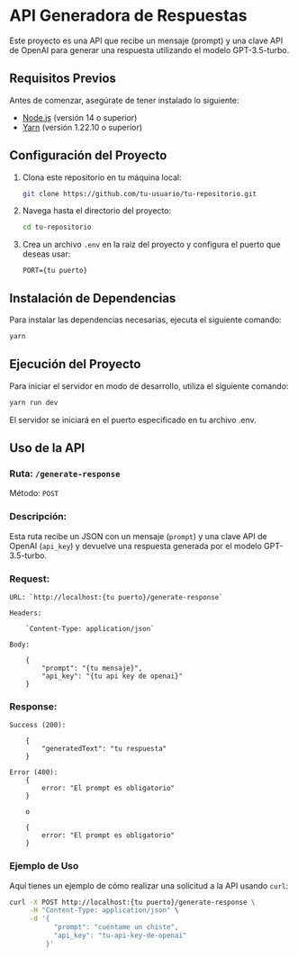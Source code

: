 # API Generadora de Respuestas

Este proyecto es una API que recibe un mensaje (prompt) y una clave API de OpenAI para generar una respuesta utilizando el modelo GPT-3.5-turbo.

## Requisitos Previos

Antes de comenzar, asegúrate de tener instalado lo siguiente:

- [Node.js](https://nodejs.org/) (versión 14 o superior)
- [Yarn](https://yarnpkg.com/) (versión 1.22.10 o superior)

## Configuración del Proyecto

1. Clona este repositorio en tu máquina local:

    ```sh
    git clone https://github.com/tu-usuario/tu-repositorio.git
    ```

2. Navega hasta el directorio del proyecto:

    ```sh
    cd tu-repositorio
    ```

3. Crea un archivo `.env` en la raíz del proyecto y configura el puerto que deseas usar:

    ```env
    PORT={tu puerto}
    ```

## Instalación de Dependencias

Para instalar las dependencias necesarias, ejecuta el siguiente comando:

```sh
yarn
```

## Ejecución del Proyecto

Para iniciar el servidor en modo de desarrollo, utiliza el siguiente comando:

```sh
yarn run dev
```

El servidor se iniciará en el puerto especificado en tu archivo .env.

## Uso de la API
### Ruta: `/generate-response`

Método: `POST`

### Descripción:

Esta ruta recibe un JSON con un mensaje (`prompt`) y una clave API de OpenAI (`api_key`) y devuelve una respuesta generada por el modelo GPT-3.5-turbo.

### Request:

    URL: `http://localhost:{tu puerto}/generate-response`

    Headers: 
    
        `Content-Type: application/json`

    Body:

        {
            "prompt": "{tu mensaje}",
            "api_key": "{tu api key de openai}"
        }

### Response:

    Success (200):

        { 
            "generatedText": "tu respuesta" 
        }

    Error (400):
        { 
            error: "El prompt es obligatorio" 
        }

        o
        
        { 
            error: "El prompt es obligatorio" 
        }

### Ejemplo de Uso

Aquí tienes un ejemplo de cómo realizar una solicitud a la API usando `curl`:

```sh
curl -X POST http://localhost:{tu puerto}/generate-response \
     -H "Content-Type: application/json" \
     -d '{
           "prompt": "cuéntame un chiste",
           "api_key": "tu-api-key-de-openai"
         }'
```